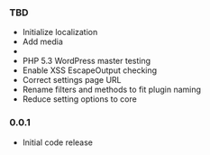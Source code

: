 ### TBD
* Initialize localization
* Add media
*
* PHP 5.3 WordPress master testing
* Enable XSS EscapeOutput checking
* Correct settings page URL
* Rename filters and methods to fit plugin naming
* Reduce setting options to core

### 0.0.1
* Initial code release 